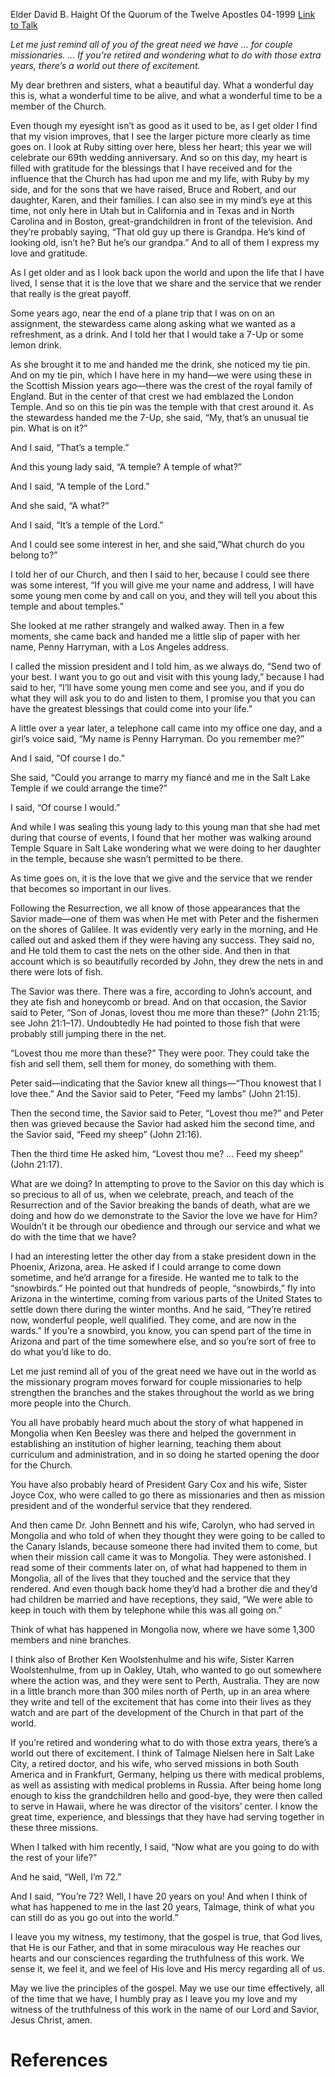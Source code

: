Elder David B. Haight
Of the Quorum of the Twelve Apostles
04-1999
[Link to Talk](https://www.churchofjesuschrist.org/study/general-conference/1999/04/love-and-service?lang=eng)

_Let me just remind all of you of the great need we have … for couple missionaries. … If you’re retired and wondering what to do with those extra years, there’s a world out there of excitement._

My dear brethren and sisters, what a beautiful day. What a wonderful day this is, what a wonderful time to be alive, and what a wonderful time to be a member of the Church.

Even though my eyesight isn’t as good as it used to be, as I get older I find that my vision improves, that I see the larger picture more clearly as time goes on. I look at Ruby sitting over here, bless her heart; this year we will celebrate our 69th wedding anniversary. And so on this day, my heart is filled with gratitude for the blessings that I have received and for the influence that the Church has had upon me and my life, with Ruby by my side, and for the sons that we have raised, Bruce and Robert, and our daughter, Karen, and their families. I can also see in my mind’s eye at this time, not only here in Utah but in California and in Texas and in North Carolina and in Boston, great-grandchildren in front of the television. And they’re probably saying, “That old guy up there is Grandpa. He’s kind of looking old, isn’t he? But he’s our grandpa.” And to all of them I express my love and gratitude.

As I get older and as I look back upon the world and upon the life that I have lived, I sense that it is the love that we share and the service that we render that really is the great payoff.

Some years ago, near the end of a plane trip that I was on on an assignment, the stewardess came along asking what we wanted as a refreshment, as a drink. And I told her that I would take a 7-Up or some lemon drink.

As she brought it to me and handed me the drink, she noticed my tie pin. And on my tie pin, which I have here in my hand—we were using these in the Scottish Mission years ago—there was the crest of the royal family of England. But in the center of that crest we had emblazed the London Temple. And so on this tie pin was the temple with that crest around it. As the stewardess handed me the 7-Up, she said, “My, that’s an unusual tie pin. What is on it?”

And I said, “That’s a temple.”

And this young lady said, “A temple? A temple of what?”

And I said, “A temple of the Lord.”

And she said, “A what?”

And I said, “It’s a temple of the Lord.”

And I could see some interest in her, and she said,”What church do you belong to?”

I told her of our Church, and then I said to her, because I could see there was some interest, “If you will give me your name and address, I will have some young men come by and call on you, and they will tell you about this temple and about temples.”

She looked at me rather strangely and walked away. Then in a few moments, she came back and handed me a little slip of paper with her name, Penny Harryman, with a Los Angeles address.

I called the mission president and I told him, as we always do, “Send two of your best. I want you to go out and visit with this young lady,” because I had said to her, “I’ll have some young men come and see you, and if you do what they will ask you to do and listen to them, I promise you that you can have the greatest blessings that could come into your life.”

A little over a year later, a telephone call came into my office one day, and a girl’s voice said, “My name is Penny Harryman. Do you remember me?”

And I said, “Of course I do.”

She said, “Could you arrange to marry my fiancé and me in the Salt Lake Temple if we could arrange the time?”

I said, “Of course I would.”

And while I was sealing this young lady to this young man that she had met during that course of events, I found that her mother was walking around Temple Square in Salt Lake wondering what we were doing to her daughter in the temple, because she wasn’t permitted to be there.

As time goes on, it is the love that we give and the service that we render that becomes so important in our lives.

Following the Resurrection, we all know of those appearances that the Savior made—one of them was when He met with Peter and the fishermen on the shores of Galilee. It was evidently very early in the morning, and He called out and asked them if they were having any success. They said no, and He told them to cast the nets on the other side. And then in that account which is so beautifully recorded by John, they drew the nets in and there were lots of fish.

The Savior was there. There was a fire, according to John’s account, and they ate fish and honeycomb or bread. And on that occasion, the Savior said to Peter, “Son of Jonas, lovest thou me more than these?” (John 21:15; see John 21:1–17). Undoubtedly He had pointed to those fish that were probably still jumping there in the net.

“Lovest thou me more than these?” They were poor. They could take the fish and sell them, sell them for money, do something with them.

Peter said—indicating that the Savior knew all things—“Thou knowest that I love thee.” And the Savior said to Peter, “Feed my lambs” (John 21:15).

Then the second time, the Savior said to Peter, “Lovest thou me?” and Peter then was grieved because the Savior had asked him the second time, and the Savior said, “Feed my sheep” (John 21:16).

Then the third time He asked him, “Lovest thou me? … Feed my sheep” (John 21:17).

What are we doing? In attempting to prove to the Savior on this day which is so precious to all of us, when we celebrate, preach, and teach of the Resurrection and of the Savior breaking the bands of death, what are we doing and how do we demonstrate to the Savior the love we have for Him? Wouldn’t it be through our obedience and through our service and what we do with the time that we have?

I had an interesting letter the other day from a stake president down in the Phoenix, Arizona, area. He asked if I could arrange to come down sometime, and he’d arrange for a fireside. He wanted me to talk to the “snowbirds.” He pointed out that hundreds of people, “snowbirds,” fly into Arizona in the wintertime, coming from various parts of the United States to settle down there during the winter months. And he said, “They’re retired now, wonderful people, well qualified. They come, and are now in the wards.” If you’re a snowbird, you know, you can spend part of the time in Arizona and part of the time somewhere else, and so you’re sort of free to do what you’d like to do.

Let me just remind all of you of the great need we have out in the world as the missionary program moves forward for couple missionaries to help strengthen the branches and the stakes throughout the world as we bring more people into the Church.

You all have probably heard much about the story of what happened in Mongolia when Ken Beesley was there and helped the government in establishing an institution of higher learning, teaching them about curriculum and administration, and in so doing he started opening the door for the Church.

You have also probably heard of President Gary Cox and his wife, Sister Joyce Cox, who were called to go there as missionaries and then as mission president and of the wonderful service that they rendered.

And then came Dr. John Bennett and his wife, Carolyn, who had served in Mongolia and who told of when they thought they were going to be called to the Canary Islands, because someone there had invited them to come, but when their mission call came it was to Mongolia. They were astonished. I read some of their comments later on, of what had happened to them in Mongolia, all of the lives that they touched and the service that they rendered. And even though back home they’d had a brother die and they’d had children be married and have receptions, they said, “We were able to keep in touch with them by telephone while this was all going on.”

Think of what has happened in Mongolia now, where we have some 1,300 members and nine branches.

I think also of Brother Ken Woolstenhulme and his wife, Sister Karren Woolstenhulme, from up in Oakley, Utah, who wanted to go out somewhere where the action was, and they were sent to Perth, Australia. They are now in a little branch more than 300 miles north of Perth, up in an area where they write and tell of the excitement that has come into their lives as they watch and are part of the development of the Church in that part of the world.

If you’re retired and wondering what to do with those extra years, there’s a world out there of excitement. I think of Talmage Nielsen here in Salt Lake City, a retired doctor, and his wife, who served missions in both South America and in Frankfurt, Germany, helping us there with medical problems, as well as assisting with medical problems in Russia. After being home long enough to kiss the grandchildren hello and good-bye, they were then called to serve in Hawaii, where he was director of the visitors’ center. I know the great time, experience, and blessings that they have had serving together in these three missions.

When I talked with him recently, I said, “Now what are you going to do with the rest of your life?”

And he said, “Well, I’m 72.”

And I said, “You’re 72? Well, I have 20 years on you! And when I think of what has happened to me in the last 20 years, Talmage, think of what you can still do as you go out into the world.”

I leave you my witness, my testimony, that the gospel is true, that God lives, that He is our Father, and that in some miraculous way He reaches our hearts and our consciences regarding the truthfulness of this work. We sense it, we feel it, and we feel of His love and His mercy regarding all of us.

May we live the principles of the gospel. May we use our time effectively, all of the time that we have, I humbly pray as I leave you my love and my witness of the truthfulness of this work in the name of our Lord and Savior, Jesus Christ, amen.

# References

